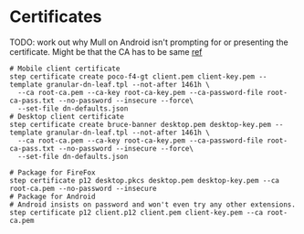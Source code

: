 # Certificates

TODO: work out why Mull on Android isn't prompting for or presenting the certificate.
Might be that the CA has to be same
[ref](https://superuser.com/questions/1043415/firefox-doesnt-ask-me-for-a-certificate-when-visiting-a-site-that-needs-one)

```
# Mobile client certificate
step certificate create poco-f4-gt client.pem client-key.pem --template granular-dn-leaf.tpl --not-after 1461h \
  --ca root-ca.pem --ca-key root-ca-key.pem --ca-password-file root-ca-pass.txt --no-password --insecure --force\
  --set-file dn-defaults.json
# Desktop client certificate
step certificate create bruce-banner desktop.pem desktop-key.pem --template granular-dn-leaf.tpl --not-after 1461h \
  --ca root-ca.pem --ca-key root-ca-key.pem --ca-password-file root-ca-pass.txt --no-password --insecure --force\
  --set-file dn-defaults.json

# Package for FireFox
step certificate p12 desktop.pkcs desktop.pem desktop-key.pem --ca root-ca.pem --no-password --insecure
# Package for Android
# Android insists on password and won't even try any other extensions.
step certificate p12 client.p12 client.pem client-key.pem --ca root-ca.pem
```
